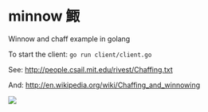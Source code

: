 minnow 鯫
========

Winnow and chaff example in golang


To start the client: ``go run client/client.go``


See: http://people.csail.mit.edu/rivest/Chaffing.txt

And: http://en.wikipedia.org/wiki/Chaffing_and_winnowing

![](http://i.imgur.com/cuwkJr1.gif)
